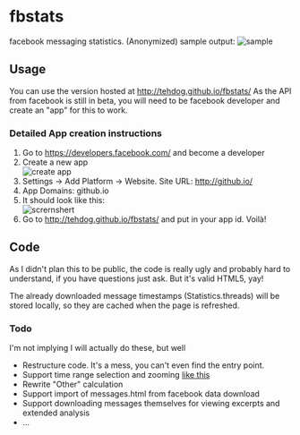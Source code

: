 fbstats
=======

facebook messaging statistics.
(Anonymized) sample output:
![sample](http://i.imgur.com/QuUJ3cc.png)

Usage
-----
You can use the version hosted at http://tehdog.github.io/fbstats/
As the API from facebook is still in beta, you will need to be facebook developer and create an "app" for this to work.

### Detailed App creation instructions

1. Go to https://developers.facebook.com/ and become a developer
2. Create a new app  
  ![create app](http://i.imgur.com/KTHXIsE.png)
3. Settings -> Add Platform -> Website. Site URL: http://github.io/
4. App Domains: github.io
5. It should look like this:  
  ![scrernshert](http://i.imgur.com/LIQr23X.png)
6. Go to http://tehdog.github.io/fbstats/ and put in your app id. Voilà!

Code
------
As I didn't plan this to be public, the code is really ugly and probably hard to understand, if you have questions just ask. But it's valid HTML5, yay!

The already downloaded message timestamps (Statistics.threads) will be stored locally, so they are cached when the page is refreshed.

### Todo
I'm not implying I will actually do these, but well 
* Restructure code. It's a mess, you can't even find the entry point.
* Support time range selection and zooming [like this](http://www.pureexample.com/jquery-flot/zooming-chart.html)
* Rewrite "Other" calculation
* Support import of messages.html from facebook data download
* Support downloading messages themselves for viewing excerpts and extended analysis
* ...
